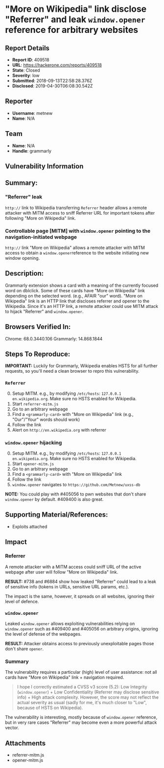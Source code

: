 # "More on Wikipedia" link disclose "Referrer" and leak `window.opener` reference for arbitrary websites

## Report Details
- **Report ID**: 409518
- **URL**: https://hackerone.com/reports/409518
- **State**: Closed
- **Severity**: low
- **Submitted**: 2018-09-13T22:58:28.376Z
- **Disclosed**: 2019-04-30T06:08:30.542Z

## Reporter
- **Username**: metnew
- **Name**: N/A

## Team
- **Name**: N/A
- **Handle**: grammarly

## Vulnerability Information
## Summary:

### "Referrer" leak

`http://` link to Wikipedia transferring `Referrer` header allows a remote attacker with MITM access to sniff Referrer URL for important tokens after following  "More on Wikipedia" link.

### Controllable page [MITM] with `window.opener` pointing to the navigation-initiated webpage

`http://` link "More on Wikipedia" allows a remote attacker with MITM access to obtain a `window.opener`reference to the website initiating new window opening.

## Description:

Grammarly extension shows a card with a meaning of the currently focused word on dblclick.
Some of these cards have "More on Wikipedia" link depending on the selected word. (e.g., AFAIR "our" word).
"More on Wikipedia" link is an HTTP link that discloses referrer and opener to the  Wikipedia.
Since it's an HTTP link, a remote attacker could use MITM attack to hijack "Referrer" and `window.opener`.

## Browsers Verified In:

Chrome: 68.0.3440.106
Grammarly: 14.868.1844

## Steps To Reproduce:

**IMPORTANT:** Luckily for Grammarly, Wikipedia enables HSTS for all further requests, so you'll need a clean browser to repro this vulnerability.

### `Referrer`

0. Setup MITM. e.g., by modifying `/etc/hosts`: `127.0.0.1 en.wikipedia.org`. Make sure no HSTS enabled for Wikipedia.
1. Start `referrer-mitm.js`
2. Go to an arbitrary webpage
3. Find a `<grammarly-card>` with "More on Wikipedia" link (e.g., "Our"/"Your" words should work)
4. Follow the link
5. Alert on `http://en.wikipedia.org` with referrer

### `window.opener` hijacking

0. Setup MITM. e.g., by modifying `/etc/hosts`: `127.0.0.1 en.wikipedia.org`. Make sure no HSTS enabled for Wikipedia.
1. Start `opener-mitm.js`
2. Go to an arbitrary webpage
3. Find a `<grammarly-card>` with "More on Wikipedia" link
4. Follow the link
5. `window.opener` navigates to `https://github.com/Metnew/uxss-db`

**NOTE:** You could play with #405056 to pwn websites that don't share `window.opener` by default. #409400 is also great.

## Supporting Material/References:

- Exploits attached

## Impact

### Referrer

A remote attacker with a MITM access could sniff URL of the active webpage after user will follow "More on Wikipedia" link.

**RESULT:** #738 and #6884 show how leaked "Referrer" could lead to a leak of sensitive info (tokens in URLs, sensitive URL  params, etc.).

The impact is the same, however, it spreads on all websites, ignoring their level of defence.

### `window.opener`

Leaked `window.opener` allows exploiting vulnerabilities relying on `window.opener` such as #409400 and #405056 on arbitrary origins, ignoring the level of defense of the webpages.

**RESULT:** Attacker obtains access to previously unexploitable pages those don't share `opener`.


### Summary

The vulnerability requires a particular (high) level of user assistance: not all cards have "More on Wikipedia" link + navigation required.

 > I hope I correctly estimated a CVSS v3  score (5.2): Low Integrity (`window.opener`) + Low Confidentiality (Referrer may disclose sensitive info) + High attack complexity. However, the score may not reflect the actual severity as usual (sadly for me, it's much closer to "Low", because of HSTS on Wikipedia).

The vulnerability  is interesting, mostly because of `window.opener` reference, but in very rare cases "Referrer" may become even a more powerful attack vector.

## Attachments
- referrer-mitm.js
- opener-mitm.js
